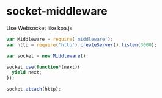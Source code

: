 # socket-middleware
Use Websocket like koa.js


```js
var Middleware = require('middleware');
var http = require('http').createServer().listen(3000);

var socket = new Middleware();

socket.use(function*(next){
  yield next;
});

socket.attach(http);
```
